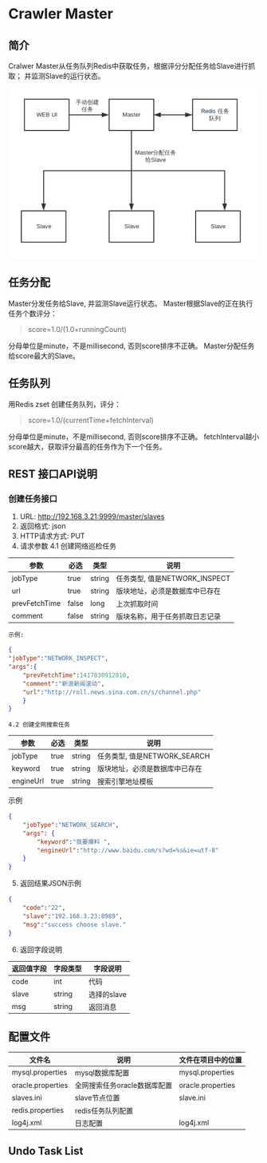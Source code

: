 # Crawler Master

## 简介
  Cralwer Master从任务队列Redis中获取任务，根据评分分配任务给Slave进行抓取； 并监测Slave的运行状态。

![结构图](img/master.png)

## 任务分配

  Master分发任务给Slave, 并监测Slave运行状态。
  Master根据Slave的正在执行任务个数评分：

>score=1.0/(1.0+runningCount)


  分母单位是minute，不是millisecond, 否则score排序不正确。
  Master分配任务给score最大的Slave。

## 任务队列
用Redis zset 创建任务队列，评分：
> score=1.0/(currentTime+fetchInterval)

分母单位是minute，不是millisecond, 否则score排序不正确。
fetchInterval越小score越大，获取评分最高的任务作为下一个任务。

## REST 接口API说明

### 创建任务接口
1. URL: http://192.168.3.21:9999/master/slaves
2. 返回格式: json
3. HTTP请求方式: PUT
4. 请求参数
    4.1 创建网络巡检任务

 参数           | 必选   | 类型   | 说明       
 -------------|---------|---------|----------                     
 jobType       | true  | string| 任务类型, 值是NETWORK_INSPECT    
  url         | true  |string | 版块地址，必须是数据库中已存在 
prevFetchTime  | false | long  |上次抓取时间                  
comment        | false | string| 版块名称，用于任务抓取日志记录 

    
    示例:
```json
{
"jobType":"NETWORK_INSPECT",
"args":{
    "prevFetchTime":1417830912810,
    "comment":"新浪新闻滚动",
    "url":"http://roll.news.sina.com.cn/s/channel.php"
    }
}
```

    4.2 创建全网搜索任务

参数      |必选    | 类型   |说明          
-----------|---------|----------|---------                   
jobType        | true  | string| 任务类型, 值是NETWORK_SEARCH     
keyword        | true  |string | 版块地址，必须是数据库中已存在 
engineUrl      | true  | string|搜索引擎地址模板                

示例
```json
{
    "jobType":"NETWORK_SEARCH",
    "args": {
        "keyword":"我要爆料 ",
        "engineUrl":"http://www.baidu.com/s?wd=%s&ie=utf-8"
    }
}
```

5. 返回结果JSON示例
```json
{
    "code":"22",
    "slave":"192.168.3.23:8989",
    "msg":"success choose slave."
}
```


6. 返回字段说明

返回值字段 |字段类型 | 字段说明  
------------|---------------|----------
code         | int      | 代码        
slave        | string   |选择的slave
msg      | string   | 返回消息  

## 配置文件
文件名             | 说明                        | 文件在项目中的位置
----------              |------------                   |-------------
mysql.properties   | mysql数据库配置    |   mysql.properties
oracle.properties   | 全网搜索任务oracle数据库配置    |   oracle.properties
slaves.ini                  | slave节点位置   | slave.ini
redis.properties        | redis任务队列配置   |
log4j.xml           | 日志配置                  | log4j.xml

## Undo Task List